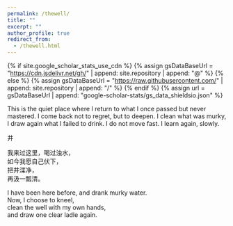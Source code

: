 ```yaml
---
permalink: /thewell/
title: ""
excerpt: ""
author_profile: true
redirect_from: 
  - /thewell.html
---
```


{% if site.google_scholar_stats_use_cdn %}
{% assign gsDataBaseUrl = "https://cdn.jsdelivr.net/gh/" | append: site.repository | append: "@" %}
{% else %}
{% assign gsDataBaseUrl = "https://raw.githubusercontent.com/" | append: site.repository | append: "/" %}
{% endif %}
{% assign url = gsDataBaseUrl | append: "google-scholar-stats/gs_data_shieldsio.json" %}



This is the quiet place where I return to what I once passed but never mastered.
I come back not to regret, but to deepen.
I clean what was murky, I draw again what I failed to drink.
I do not move fast. I learn again, slowly.









井

我来过这里，喝过浊水，  
如今我愿自己伏下，  
把井渫净，  
再汲一瓢清。

I have been here before, and drank murky water.  
Now, I choose to kneel,  
clean the well with my own hands,  
and draw one clear ladle again.
